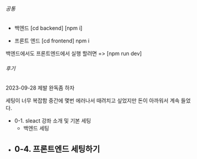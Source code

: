 ###### 공통
- 백엔드
[cd backend]
[npm i]

- 프론트 엔드
[cd frontend]
npm i

백엔드에서도 프론트엔드에서 실행 할려면 =>  [npm run dev]

###### 후기
2023-09-28 제발 완독좀 하자

세팅이 너무 복잡함 중간에 몇번 에러나서 때려치고 싶었지만 돈이 아까워서 계속 들었다.
- 0-1. sleact 강좌 소개 및 기본 세팅
  - 백엔드 세팅
- 0-4. 프론트엔드 세팅하기
  -
    


